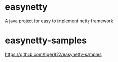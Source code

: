 # easynetty
A java project for easy to implement netty framework

# easynetty-samples
https://github.com/tiger822/easynetty-samples